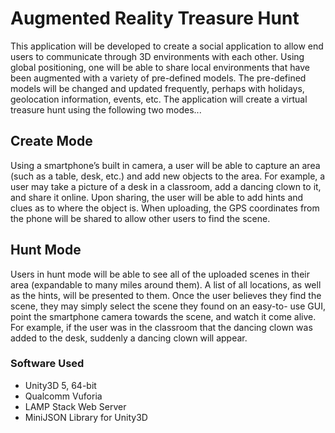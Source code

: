 # Augmented Reality Treasure Hunt
This application will be developed to create a social application to allow end users to communicate through 3D environments with each other. Using global positioning, one will be able to share local environments that have been augmented with a variety of pre-defined models. The pre-defined models will be changed and updated frequently, perhaps with holidays, geolocation information, events, etc. The application will create a virtual treasure hunt using the following two modes...

## Create Mode
Using a smartphone’s built in camera, a user will be able to capture an area (such as a table, desk, etc.) and add new objects to the area. For example, a user may take a picture of a desk in a classroom, add a dancing clown to it, and share it online. Upon sharing, the user will be able to add hints and clues as to where the object is. When uploading, the GPS coordinates from the phone will be shared to allow other users to find the scene.

## Hunt Mode
Users in hunt mode will be able to see all of the uploaded scenes in their area (expandable to many miles around them). A list of all locations, as well as the hints, will be presented to them. Once the user believes they find the scene, they may simply select the scene they found on an easy-to- use GUI, point the smartphone camera towards the scene, and watch it come alive. For example, if the user was in the classroom that the dancing clown was added to the desk, suddenly a dancing clown will appear.

### Software Used
- Unity3D 5, 64-bit
- Qualcomm Vuforia
- LAMP Stack Web Server
- MiniJSON Library for Unity3D

